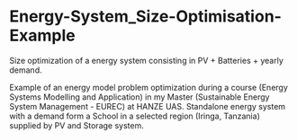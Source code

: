 # Energy-System_Size-Optimisation-Example
Size optimization of a energy system consisting in PV + Batteries + yearly demand.

Example of an energy model problem optimization during a course (Energy Systems Modelling and Application) in my Master (Sustainable Energy System Management - EUREC) at HANZE UAS. 
Standalone energy system with a demand form a School in a selected region (Iringa, Tanzania) supplied by PV and Storage system. 
